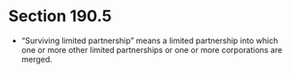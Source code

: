 # Section 190.5

- “Surviving limited partnership” means a limited partnership into which one or more other limited partnerships or one or more corporations are merged.